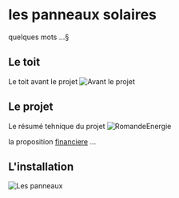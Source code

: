 # les panneaux solaires

quelques mots ...§

## Le toit
Le toit avant le projet
![Avant le projet](images/ToitDu52.png)

## Le projet
Le résumé tehnique du projet ![RomandeEnergie](images/AspectTechnique.jpg)

la proposition [financiere](Photo-Voltaique-projet.pdf) ...

## L'installation

![Les panneaux ](images/Agencementpanneaux.png)
